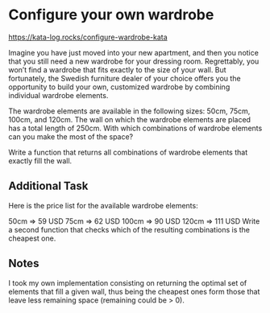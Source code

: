 # Configure your own wardrobe

https://kata-log.rocks/configure-wardrobe-kata

Imagine you have just moved into your new apartment, and then you notice that you still need a new wardrobe for your dressing room. Regrettably, you won’t find a wardrobe that fits exactly to the size of your wall. But fortunately, the Swedish furniture dealer of your choice offers you the opportunity to build your own, customized wardrobe by combining individual wardrobe elements.

The wardrobe elements are available in the following sizes: 50cm, 75cm, 100cm, and 120cm. The wall on which the wardrobe elements are placed has a total length of 250cm. With which combinations of wardrobe elements can you make the most of the space?

Write a function that returns all combinations of wardrobe elements that exactly fill the wall.

## Additional Task
Here is the price list for the available wardrobe elements:

50cm => 59 USD
75cm => 62 USD
100cm => 90 USD
120cm => 111 USD
Write a second function that checks which of the resulting combinations is the cheapest one.

## Notes
I took my own implementation consisting on returning the optimal set of elements that fill a given wall, thus being the cheapest ones form those that leave less remaining space (remaining could be > 0).
